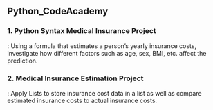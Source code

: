## Python_CodeAcademy 

### 1. Python Syntax Medical Insurance Project
   : Using a formula that estimates a person’s yearly insurance costs, investigate how different factors such as age, sex, BMI, etc. affect the prediction.

### 2. Medical Insurance Estimation Project
   : Apply Lists to store insurance cost data in a list as well as compare estimated insurance costs to actual insurance costs.








